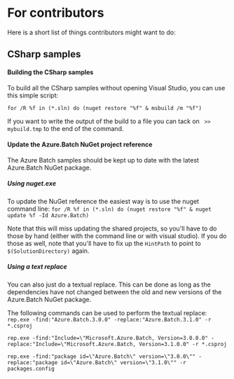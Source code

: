 # For contributors
Here is a short list of things contributors might want to do:

## CSharp samples

#### Building the CSharp samples
To build all the CSharp samples without opening Visual Studio, you can use this simple script:
```
for /R %f in (*.sln) do (nuget restore "%f" & msbuild /m "%f")
```

If you want to write the output of the build to a file you can tack on ` >> mybuild.tmp` to the end of the command.

#### Update the Azure.Batch NuGet project reference
The Azure Batch samples should be kept up to date with the latest Azure.Batch NuGet package.

##### Using nuget.exe
To update the NuGet reference the easiest way is to use the nuget command line:
`for /R %f in (*.sln) do (nuget restore "%f" & nuget update %f -Id Azure.Batch)`

Note that this will miss updating the shared projects, so you'll have to do those by hand (either with the command line or with visual studio).  If you do those as well, note that you'll have to fix up the `HintPath` to point to `$(SolutionDirectory)` again.

##### Using a text replace
You can also just do a textual replace.  This can be done as long as the dependencies have not changed between the old and new versions of the Azure.Batch NuGet package.

The following commands can be used to perform the textual replace:
`rep.exe -find:"Azure.Batch.3.0.0" -replace:"Azure.Batch.3.1.0" -r *.csproj`

`rep.exe -find:"Include=\"Microsoft.Azure.Batch, Version=3.0.0.0" -replace:"Include=\"Microsoft.Azure.Batch, Version=3.1.0.0" -r *.csproj`

`rep.exe -find:"package id=\"Azure.Batch\" version=\"3.0.0\"" -replace:"package id=\"Azure.Batch\" version=\"3.1.0\"" -r packages.config`

 